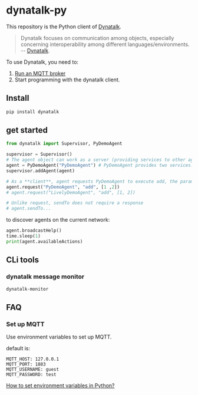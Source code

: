 # dynatalk-py

This repository is the Python client of [Dynatalk](https://github.com/wwj718/Dynatalk).

> Dynatalk focuses on communication among objects, especially concerning interoperability among different languages/environments. -- [Dynatalk](https://github.com/wwj718/Dynatalk).

To use Dynatalk, you need to:

1. [Run an MQTT broker](https://github.com/wwj718/Dynatalk/blob/main/mqtt/readme.md)
2. Start programming with the dynatalk client.

## Install

```bash
pip install dynatalk
```

## get started

```py
from dynatalk import Supervisor, PyDemoAgent

supervisor = Supervisor()
# The agent object can work as a server (providing services to other agents) or work as a client (requesting services from other agents).
agent = PyDemoAgent("PyDemoAgent") # PyDemoAgent provides two services: add, echo
supervisor.addAgent(agent)

# As a **client**, agent requests PyDemoAgent to execute add, the parameters are [1, 2]
agent.request("PyDemoAgent", "add", [1 ,2])
# agent.request("LivelyDemoAgent", "add", [1, 2])

# Unlike request, sendTo does not require a response
# agent.sendTo...
```

to discover agents on the current network:

```py
agent.broadcastHelp()
time.sleep(1)
print(agent.availableActions)
```

## CLi tools

### dynatalk message monitor

```bash
dynatalk-monitor
```

## FAQ

### Set up MQTT

Use environment variables to set up MQTT.


default is:

```
MQTT_HOST: 127.0.0.1
MQTT_PORT: 1883
MQTT_USERNAME: guest
MQTT_PASSWORD: test
```

[How to set environment variables in Python?](https://stackoverflow.com/questions/5971312/how-to-set-environment-variables-in-python)


